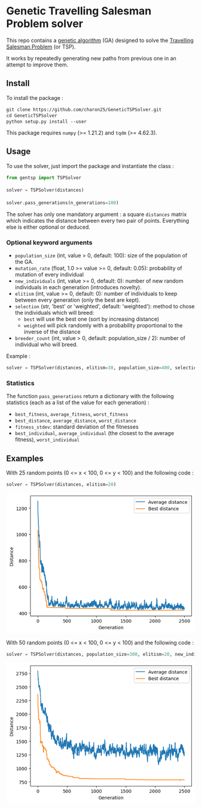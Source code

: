 # Genetic Travelling Salesman Problem solver

This repo contains a [genetic algorithm](https://en.wikipedia.org/wiki/Genetic_algorithm) (GA) designed to solve the [Travelling Salesman Problem](https://en.wikipedia.org/wiki/Travelling_salesman_problem) (or TSP).

It works by repeatedly generating new paths from previous one in an attempt to improve them.

## Install

To install the package :

```
git clone https://github.com/charon25/GeneticTSPSolver.git
cd GeneticTSPSolver
python setup.py install --user
```

This package requires `numpy` (>= 1.21.2) and `tqdm` (>= 4.62.3).

## Usage

To use the solver, just import the package and instantiate the class :

```python
from gentsp import TSPSolver

solver = TSPSolver(distances)

solver.pass_generations(n_generations=100)
```

The solver has only one mandatory argument : a square `distances` matrix which indicates the distance between every two pair of points. Everything else is either optional or deduced.

### Optional keyword arguments

- `population_size` (int, value > 0, default: 100): size of the population of the GA.
- `mutation_rate` (float, 1.0 >= value >= 0, default: 0.05): probability of mutation of every individual
- `new_individuals` (int, value >= 0, default: 0): number of new random individuals in each generation (introduces novelty).
- `elitism` (int, value >= 0, default: 0): number of individuals to keep between every generation (only the best are kept).
- `selection` (str, 'best' or 'weighted', default: 'weighted'): method to chose the individuals which will breed:
   - `best` will use the best one (sort by increasing distance)
   - `weighted` will pick randomly with a probability proportional to the inverse of the distance
- `breeder_count` (int, value > 0, default: population_size / 2): number of individual who will breed.

Example : 

```python
solver = TSPSolver(distances, elitism=30, population_size=400, selection='best', breeder_count=30)
```

### Statistics

The function `pass_generations` return a dictionary with the following statistics (each as a list of the value for each generation) :

- `best_fitness`, `average_fitness`, `worst_fitness`
- `best_distance`, `average_distance`, `worst_distance`
- `fitness_stdev`: standard deviation of the fitnesses
- `best_individual`, `average_individual` (the closest to the average fitness), `worst_individual`

## Examples

With 25 random points (0 <= x < 100, 0 <= y < 100) and the following code :

```python
solver = TSPSolver(distances, elitism=20)
```

![plot](./images/example1.png)

With 50 random points (0 <= x < 100, 0 <= y < 100) and the following code :

```python
solver = TSPSolver(distances, population_size=300, elitism=20, new_individuals=10)
```

![plot](./images/example2.png)